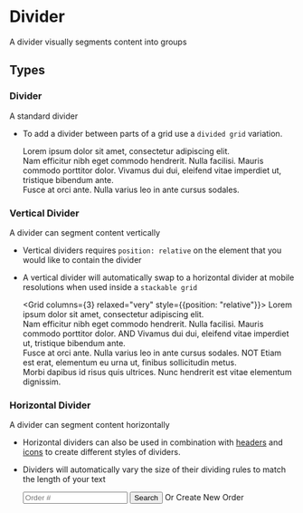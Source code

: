 # Divider
A divider visually segments content into groups
## Types
### Divider
A standard divider
* To add a divider between parts of a grid use a `divided grid` variation.

    <div>
        <span>
            Lorem ipsum dolor sit amet, consectetur adipiscing elit.<br/>Nam efficitur nibh eget commodo hendrerit. Nulla facilisi. Mauris commodo porttitor dolor.
        </span>
        <Divider />
        <span>
            Vivamus dui dui, eleifend vitae imperdiet ut, tristique bibendum ante. <br/>Fusce at orci ante. Nulla varius leo in ante cursus sodales.
        </span>
    </div>

### Vertical Divider
A divider can segment content vertically

* Vertical dividers requires `position: relative` on the element that you would like to contain the divider

* A vertical divider will automatically swap to a horizontal divider at mobile resolutions when used inside a `stackable grid`

    <Grid columns={3} relaxed="very" style={{position: "relative"}}>
        <Column>
            Lorem ipsum dolor sit amet, consectetur adipiscing elit.<br/>Nam efficitur nibh eget commodo hendrerit. Nulla facilisi. Mauris commodo porttitor dolor.
        </Column>
        <Divider aligned="vertical">AND</Divider>
        <Column>
            Vivamus dui dui, eleifend vitae imperdiet ut, tristique bibendum ante. <br/>Fusce at orci ante. Nulla varius leo in ante cursus sodales.
        </Column>
        <Divider aligned="vertical">NOT</Divider>
        <Column>
            Etiam est erat, elementum eu urna ut, finibus sollicitudin metus. <br/>Morbi dapibus id risus quis ultrices. Nunc hendrerit est vitae elementum dignissim.
        </Column>
    </Grid>

### Horizontal Divider
A divider can segment content horizontally
* Horizontal dividers can also be used in combination with [headers](#Header) and [icons](#Icon) to create different styles of dividers.
* Dividers will automatically vary the size of their dividing rules to match the length of your text

    <Segment aligned="center" basic>
        <Input action placeholder="Order #">
            <Icon name="search"/>
            <Button color="blue">Search</Button>
        </Input>
        <Divider aligned="horizontal">Or</Divider>
        <IconButton name="add" color="teal">Create New Order</IconButton>
    </Segment>
